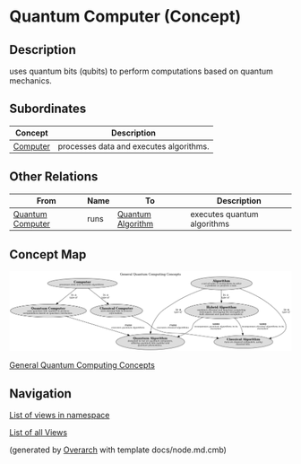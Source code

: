 
# Quantum Computer (Concept)
## Description
uses quantum bits (qubits) to perform computations based on quantum mechanics.

## Subordinates
| Concept | Description |
|---|---|
| [Computer](../../software-development/quantum-computing/computer.md)| processes data and executes algorithms. |
## Other Relations
| From | Name | To | Description |
|---|---|---|---|
| [Quantum Computer](../../software-development/quantum-computing/quantum-computer.md) | runs | [Quantum Algorithm](../../software-development/quantum-computing/quantum-algorithm.md) | executes quantum algorithms |

## Concept Map
![General Quantum Computing Concepts](../../software-development/quantum-computing/concept-view.png)

[General Quantum Computing Concepts](../../software-development/quantum-computing/concept-view.md)


## Navigation
[List of views in namespace](./views-in-namespace.md)

[List of all Views](../../views.md)


(generated by [Overarch](https://github.com/soulspace-org/overarch) with template docs/node.md.cmb)
